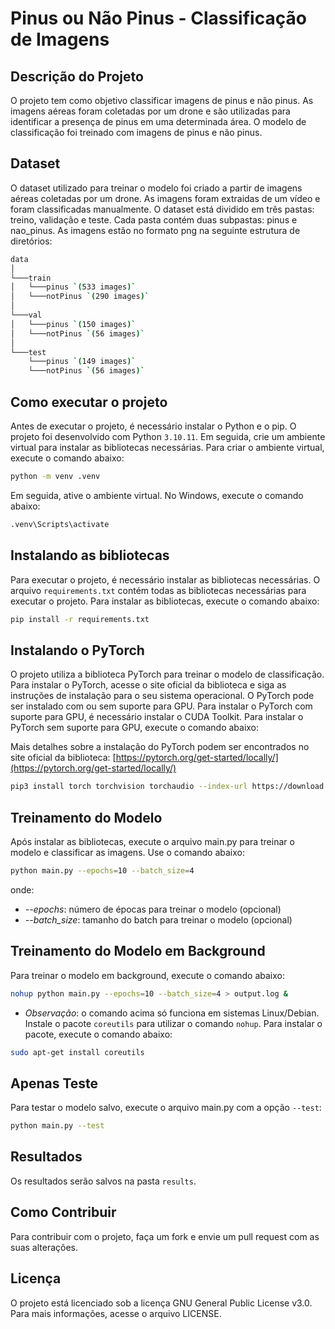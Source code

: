 # Pinus ou Não Pinus - Classificação de Imagens

## Descrição do Projeto

O projeto tem como objetivo classificar imagens de pinus e não pinus. As imagens aéreas foram coletadas por um drone e são utilizadas para identificar a presença de pinus em uma determinada área. O modelo de classificação foi treinado com imagens de pinus e não pinus.

## Dataset

O dataset utilizado para treinar o modelo foi criado a partir de imagens aéreas coletadas por um drone. As imagens foram extraidas de um vídeo e foram classificadas manualmente. O dataset está dividido em três pastas: treino, validação e teste. Cada pasta contém duas subpastas: pinus e nao_pinus. As imagens estão no formato png na seguinte estrutura de diretórios:

```bash
data
│
└───train
│   └───pinus `(533 images)`
│   └───notPinus `(290 images)`
│
└───val
│   └───pinus `(150 images)`
│   └───notPinus `(56 images)`
│
└───test
    └───pinus `(149 images)`
    └───notPinus `(56 images)`
```

## Como executar o projeto

Antes de executar o projeto, é necessário instalar o Python e o pip. O projeto foi desenvolvido com Python `3.10.11`. Em seguida, crie um ambiente virtual para instalar as bibliotecas necessárias. Para criar o ambiente virtual, execute o comando abaixo:

```bash
python -m venv .venv
```

Em seguida, ative o ambiente virtual. No Windows, execute o comando abaixo:

```bash
.venv\Scripts\activate
```

## Instalando as bibliotecas

Para executar o projeto, é necessário instalar as bibliotecas necessárias. O arquivo `requirements.txt` contém todas as bibliotecas necessárias para executar o projeto. Para instalar as bibliotecas, execute o comando abaixo:

```bash
pip install -r requirements.txt
```

## Instalando o PyTorch

O projeto utiliza a biblioteca PyTorch para treinar o modelo de classificação. Para instalar o PyTorch, acesse o site oficial da biblioteca e siga as instruções de instalação para o seu sistema operacional. O PyTorch pode ser instalado com ou sem suporte para GPU. Para instalar o PyTorch com suporte para GPU, é necessário instalar o CUDA Toolkit. Para instalar o PyTorch sem suporte para GPU, execute o comando abaixo:

Mais detalhes sobre a instalação do PyTorch podem ser encontrados no site oficial da biblioteca: [https://pytorch.org/get-started/locally/](https://pytorch.org/get-started/locally/)

```bash
pip3 install torch torchvision torchaudio --index-url https://download.pytorch.org/whl/cu118
```

## Treinamento do Modelo

Após instalar as bibliotecas, execute o arquivo main.py para treinar o modelo e classificar as imagens. Use o comando abaixo:

```bash
python main.py --epochs=10 --batch_size=4
```

onde:
- *--epochs*: número de épocas para treinar o modelo (opcional)
- *--batch_size*: tamanho do batch para treinar o modelo (opcional)

## Treinamento do Modelo em Background

Para treinar o modelo em background, execute o comando abaixo:

```bash
nohup python main.py --epochs=10 --batch_size=4 > output.log &
```

 - *Observação*: o comando acima só funciona em sistemas Linux/Debian. Instale o pacote `coreutils` para utilizar o comando `nohup`. Para instalar o pacote, execute o comando abaixo:

```bash
sudo apt-get install coreutils
```

## Apenas Teste

Para testar o modelo salvo, execute o arquivo main.py com a opção `--test`:

```bash
python main.py --test
```

## Resultados

Os resultados serão salvos na pasta `results`. 

## Como Contribuir

Para contribuir com o projeto, faça um fork e envie um pull request com as suas alterações.

## Licença

O projeto está licenciado sob a licença GNU General Public License v3.0. Para mais informações, acesse o arquivo LICENSE.